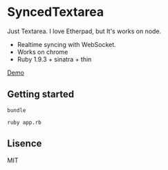 SyncedTextarea
==============

Just Textarea. I love Etherpad, but It's works on node.

 * Realtime syncing with WebSocket.
 * Works on chrome
 * Ruby 1.9.3 + sinatra + thin

[Demo](http://whispering-citadel-2810.herokuapp.com/index.html)

Getting started
----

```
bundle
```

```
ruby app.rb
```

Lisence
----

MIT
